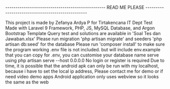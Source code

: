 ------------------------------------------------- READ ME PLEASE -------------------------------------------------

This project is made by Zefanya Ardya P for Tirtakencana IT Dept Test
Made with Laravel 9 Framework, PHP, JS, MySQL Database, and Argon Bootstrap Template
Query test and solutions are available in 'Soal Tes dan Jawaban.xlsx'
Please run migration 'php artisan migrate' and seeders 'php artisan db:seed' for the database
Please run 'composer install' to make sure the program working
.env file is not included. but will include env.example that you can copy for .env, you can customise your database name
serve using php artisan serve --host 0.0.0.0
No login or register is required
Due to time, it is possible that the android apk can only be run with my localhost, because i have to set the local ip address, Please contact me for demo or if need video demo apps
Android application only uses webview so it looks the same as the web
